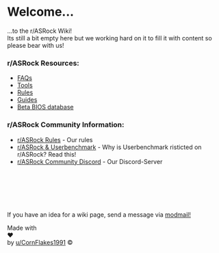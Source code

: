 # **Welcome...**  
...to the r/ASRock Wiki!  
Its still a bit empty here but we working hard on it to fill it with content so please bear with us!  

### r/ASRock Resources:

* [FAQs](faq/faq.md)
* [Tools](/r/ASRock/wiki/tools)
* [Rules](/r/ASRock/wiki/rules)
* [Guides](/r/ASRock/wiki/guides)
* [Beta BIOS database](beta_bios/beta_bios.md)


### r/ASRock Community Information:

* [r/ASRock Rules](/r/ASRock/wiki/rules) - Our rules
* [r/ASRock & Userbenchmark](/r/ASRock/wiki/faq#wiki_r.2Fasrock_and_userbenchmark) - Why is Userbenchmark risticted on r/ASRock? Read this!
* [r/ASRock Community Discord](https://discord.gg/rFrMpxV) - Our Discord-Server

&#x200B;

&#x200B;

&#x200B;

If you have an idea for a wiki page, send a message via [modmail!](https://www.reddit.com/message/compose?to=%2Fr%2FASRock)

<div class="footer">
    Made with <div id="heart-anim">❤</div> by <a href="https://reddit.com/u/CornFlakes1991" target="_blank">u/CornFlakes1991</a> &copy;<script>document.write(new Date().getFullYear());</script>
</div>